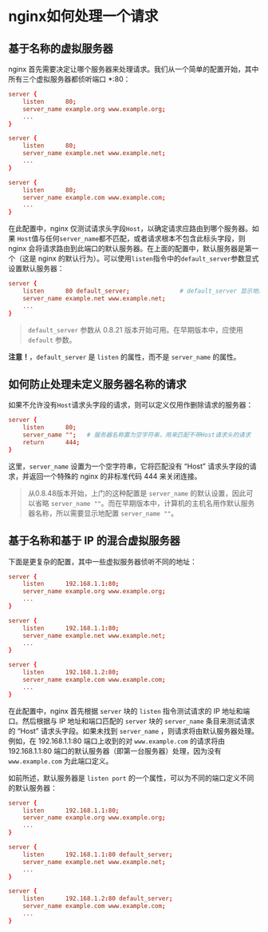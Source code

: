 # nginx如何处理一个请求

## 基于名称的虚拟服务器

nginx 首先需要决定让哪个服务器来处理请求。我们从一个简单的配置开始，其中所有三个虚拟服务器都侦听端口 *:80：

```conf
server {
    listen      80;
    server_name example.org www.example.org;
    ...
}

server {
    listen      80;
    server_name example.net www.example.net;
    ...
}

server {
    listen      80;
    server_name example.com www.example.com;
    ...
}
```

在此配置中，nginx 仅测试请求头字段`Host`，以确定请求应路由到哪个服务器。如果 `Host`值与任何`server_name`都不匹配，或者请求根本不包含此标头字段，则 nginx 会将请求路由到此端口的默认服务器。在上面的配置中，默认服务器是第一个（这是 nginx 的默认行为）。可以使用`listen`指令中的`default_server`参数显式设置默认服务器：

```conf
server {
    listen      80 default_server;              # default_server 显示地指定默认服务器
    server_name example.net www.example.net;
    ...
}
```

> `default_server` 参数从 0.8.21 版本开始可用。在早期版本中，应使用 `default` 参数。

**注意！**，`default_server` 是 `listen` 的属性，而不是 `server_name` 的属性。

## 如何防止处理未定义服务器名称的请求

如果不允许没有`Host`请求头字段的请求，则可以定义仅用作删除请求的服务器：

```conf
server {
    listen      80;
    server_name "";   # 服务器名称置为空字符串，用来匹配不带Host请求头的请求
    return      444;
}
```

这里，`server_name` 设置为一个空字符串，它将匹配没有 “Host” 请求头字段的请求，并返回一个特殊的 nginx 的非标准代码 444 来关闭连接。

> 从0.8.48版本开始，上门的这种配置是 `server_name` 的默认设置，因此可以省略 `server_name ""`。而在早期版本中，计算机的主机名用作默认服务器名称，所以需要显示地配置 `server_name ""`。

## 基于名称和基于 IP 的混合虚拟服务器

下面是更复杂的配置，其中一些虚拟服务器侦听不同的地址：

```conf
server {
    listen      192.168.1.1:80;
    server_name example.org www.example.org;
    ...
}

server {
    listen      192.168.1.1:80;
    server_name example.net www.example.net;
    ...
}

server {
    listen      192.168.1.2:80;
    server_name example.com www.example.com;
    ...
}
```

在此配置中，nginx 首先根据 `server` 块的 `listen` 指令测试请求的 IP 地址和端口。然后根据与 IP 地址和端口匹配的 `server` 块的 `server_name` 条目来测试请求的 “Host” 请求头字段。如果未找到 `server_name` ，则请求将由默认服务器处理。例如，在 192.168.1.1:80 端口上收到的对 `www.example.com` 的请求将由 192.168.1.1:80 端口的默认服务器（即第一台服务器）处理，因为没有 `www.example.com` 为此端口定义。

如前所述，默认服务器是 `listen port` 的一个属性，可以为不同的端口定义不同的默认服务器：

```conf
server {
    listen      192.168.1.1:80;
    server_name example.org www.example.org;
    ...
}

server {
    listen      192.168.1.1:80 default_server;
    server_name example.net www.example.net;
    ...
}

server {
    listen      192.168.1.2:80 default_server;
    server_name example.com www.example.com;
    ...
}
```
